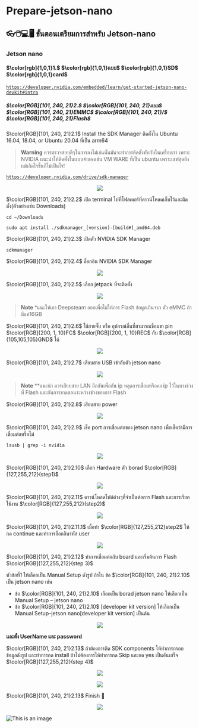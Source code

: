 # Prepare-jetson-nano
## 👓🖱️💻🖥️ ขั้นตอนเตรียมการสำหรับ Jetson-nano
### Jetson nano
#### $\color[rgb]{1,0,1}1.$ $\color[rgb]{1,0,1}เเบบ$ $\color[rgb]{1,0,1}SD$ $\color[rgb]{1,0,1}card$
<code>https://developer.nvidia.com/embedded/learn/get-started-jetson-nano-devkit#intro</code>
##### $\color[RGB]{101, 240, 21}2.$ $\color[RGB]{101, 240, 21}แบบ$ $\color[RGB]{101, 240, 21}EMMC$ $\color[RGB]{101, 240, 21}/$ $\color[RGB]{101, 240, 21}Flash$
<p>$\color[RGB]{101, 240, 21}2.1$ Install the SDK Manager ติดตั้งใน Ubuntu 16.04, 18.04, or Ubuntu 20.04 ที่เป็น arm64</p>

> **Warning**
> ควรตรวจสอบดีๆในการลงไม่เช่นนั้นมันจะทำการติดตั้งทับกับในเครื่องเรา เพราะ NVIDIA เเนะนำให้ติดตั้งในเเบบจำลองเช่น VM WARE ที่เป็น ubuntu เพราะเซฟสุดถึงเเม้เกิดไรขึ้นก็ไม่เป็นไร!

<a href="https://developer.nvidia.com/drive/sdk-manager"><code>https://developer.nvidia.com/drive/sdk-manager</code></a>
<p align="center">
  <img src="img/1.png" />
</p>
<p>$\color[RGB]{101, 240, 21}2.2$ เปิด terminal ไปที่โฟลเดอร์ที่ดาวน์โหลดเก็บไว้และติดตั้ง(ตัวอย่างเช่น Downloads)</p>

```
cd ~/Downloads
```
```
sudo apt install ./sdkmanager_[version]-[build#]_amd64.deb
```
<p>$\color[RGB]{101, 240, 21}2.3$ เปิดตัว NVIDIA SDK Manager </p>
  
```
sdkmanager
```
<p>$\color[RGB]{101, 240, 21}2.4$ ล็อกอิน NVIDIA SDK Manager</p>
<p align="center">
  <img src="img/2.png" />
</p>

<p>$\color[RGB]{101, 240, 21}2.5$ เลือก jetpack ที่จะติดตั้ง</p>
<p align="center">
  <img src="img/3.png" />
</p>

> **Note**
> *แนะให้เอา Deepsteam ออกเพื่อไม่ให้การ Flash ข้อมูลเกินจาก ตัว eMMC ถ้ามีแค่16GB 
<p>$\color[RGB]{101, 240, 21}2.6$ ใช้สายจั๊บ หรือ อุปกรณ์อื่นที่สามารถเชื่อมขา pin $\color[RGB]{200, 1, 10}FC$ $\color[RGB]{200, 1, 10}REC$ กับ $\color[RGB]{105,105,105}GND$ ได้
</p>
<p align="center">
  <img src="img/4.png" />
</p>
<p>$\color[RGB]{101, 240, 21}2.7$ เสียบสาย USB เข้ากับตัว jetson nano </p>
<p align="center">
  <img src="img/5.png" />
</p>

> **Note**
> **แนะนำ ควรเสียบสาย LAN อีกอันเพื่อกัน ip หลุดการเชื่อมหรือคง ip ไว้ในบางช่วงที่ Flash และกันการขาดตอนระหว่างช่วงของการ Flash
<p>$\color[RGB]{101, 240, 21}2.8$ เสียบสาย power </p>
<p align="center">
  <img src="img/6.png" />
</p>
<p>$\color[RGB]{101, 240, 21}2.9$ เช็ค port การเชื่อมต่อของ jetson nano เพื่อเช็คว่ามีการเชื่อมต่อหรือไม่</p>

```
lsusb | grep -i nvidia
```
<p align="center">
  <img src="img/7.png" />
</p>
<p>$\color[RGB]{101, 240, 21}2.10$ เลือก Hardware ตัว borad $\color[RGB]{127,255,212}(step1)$</p>
<p align="center">
  <img src="img/8.png" />
</p>
<p>$\color[RGB]{101, 240, 21}2.11$ ดาวน์โหลดไฟล์ต่างๆที่จำเป็นต่อการ Flash และการเรียกใช้งาน $\color[RGB]{127,255,212}(step2)$</p>
<p align="center">
  <img src="img/9.png" />
</p>
<p>$\color[RGB]{101, 240, 21}2.11.1$ เมื่อทำ $\color[RGB]{127,255,212}step2$ ให้กด continue และทำการล็อกอินรหัส user</p>
<p align="center">
  <img src="img/10.png" />
</p>
<p>$\color[RGB]{101, 240, 21}2.12$ ทำการเชื่อมต่อกับ board และเริ่มต้นการ Flash $\color[RGB]{127,255,212}(step 3)$</p>
<p>  หัวข้อที่1 ให้เลือกเป็น Manual Setup ดังรูป ถ้าใน ข้อ $\color[RGB]{101, 240, 21}2.10$ เป็น jetson nano เช่น </p>

- ข้อ $\color[RGB]{101, 240, 21}2.10$ เลือกเป็น borad jetson nano ให้เลือกเป็น Manual Setup – jetson nano
- ข้อ $\color[RGB]{101, 240, 21}2.10$ [developer kit version] ให้เลือกเป็น Manual Setup–jetson nano[developer kit version] เป็นต้น

<p align="center">
  <img src="img/11.png" />
</p>

<p><b>เเละตั้ง UserName และ password</b></p>
<p>$\color[RGB]{101, 240, 21}2.13$ ถ้าต้องการติด SDK components ให้ทำการกรอกข้อมูลดังรูป และทำการกด install ถ้าไม่ต้องการให้ทำการกด Skip และกด yes เป็นอันเสร็จ $\color[RGB]{127,255,212}(step 4)$</p>
<p align="center">
  <img src="img/12.png" />
</p>
<p align="center">
  <img src="img/13.png" />
</p>
<p>$\color[RGB]{101, 240, 21}2.13$ Finish 🏁</p>
<p align="center">
  <img src="img/14.png" />
</p>

![This is an image](https://svgsilh.com/svg/306245.svg)
